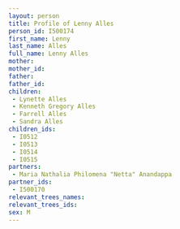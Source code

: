 ```yaml
---
layout: person
title: Profile of Lenny Alles
person_id: I500174
first_name: Lenny
last_name: Alles
full_name: Lenny Alles
mother: 
mother_id: 
father: 
father_id: 
children:
 - Lynette Alles
 - Kenneth Gregory Alles
 - Farrell Alles
 - Sandra Alles
children_ids:
 - I0512
 - I0513
 - I0514
 - I0515
partners:
 - Maria Nathalia Philomena "Netta" Anandappa
partner_ids:
 - I500170
relevant_trees_names:
relevant_trees_ids:
sex: M
---
```


